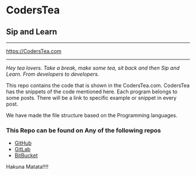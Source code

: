 # CodersTea
## Sip and Learn
---
https://CodersTea.com

---
*Hey tea lovers. Take a break, make some tea, sit back and then Sip and Learn. From developers to developers.*

This repo contains the code that is shown in the CodersTea.com. CodersTea has the snippets of the code mentioned here.
Each program belongs to some posts. 
There will be a link to specific example or snippet in every post.

We have made the file structure based on the Programming languages. 

### This Repo can be found on Any of the following repos

* [GitHub](https://github.com/Shaikh-Imran/coderstea.com-examples)
* [GitLab](https://gitlab.com/Shaikh-Imran/coderstea.com-examples)
* [BitBucket](https://bitbucket.org/shaikh-imran/coderstea.com-examples/src/master/)

Hakuna Matata!!!!
